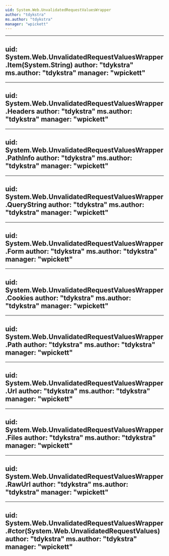 ```yaml
---
uid: System.Web.UnvalidatedRequestValuesWrapper
author: "tdykstra"
ms.author: "tdykstra"
manager: "wpickett"
---
```


---
uid: System.Web.UnvalidatedRequestValuesWrapper.Item(System.String)
author: "tdykstra"
ms.author: "tdykstra"
manager: "wpickett"
---

---
uid: System.Web.UnvalidatedRequestValuesWrapper.Headers
author: "tdykstra"
ms.author: "tdykstra"
manager: "wpickett"
---

---
uid: System.Web.UnvalidatedRequestValuesWrapper.PathInfo
author: "tdykstra"
ms.author: "tdykstra"
manager: "wpickett"
---

---
uid: System.Web.UnvalidatedRequestValuesWrapper.QueryString
author: "tdykstra"
ms.author: "tdykstra"
manager: "wpickett"
---

---
uid: System.Web.UnvalidatedRequestValuesWrapper.Form
author: "tdykstra"
ms.author: "tdykstra"
manager: "wpickett"
---

---
uid: System.Web.UnvalidatedRequestValuesWrapper.Cookies
author: "tdykstra"
ms.author: "tdykstra"
manager: "wpickett"
---

---
uid: System.Web.UnvalidatedRequestValuesWrapper.Path
author: "tdykstra"
ms.author: "tdykstra"
manager: "wpickett"
---

---
uid: System.Web.UnvalidatedRequestValuesWrapper.Url
author: "tdykstra"
ms.author: "tdykstra"
manager: "wpickett"
---

---
uid: System.Web.UnvalidatedRequestValuesWrapper.Files
author: "tdykstra"
ms.author: "tdykstra"
manager: "wpickett"
---

---
uid: System.Web.UnvalidatedRequestValuesWrapper.RawUrl
author: "tdykstra"
ms.author: "tdykstra"
manager: "wpickett"
---

---
uid: System.Web.UnvalidatedRequestValuesWrapper.#ctor(System.Web.UnvalidatedRequestValues)
author: "tdykstra"
ms.author: "tdykstra"
manager: "wpickett"
---
